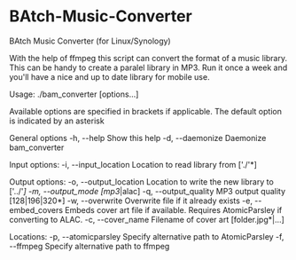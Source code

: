 # BAtch-Music-Converter

BAtch Music Converter (for Linux/Synology)

With the help of ffmpeg this script can convert the format of a music library. This can be
handy to create a paralel library in MP3. Run it once a week and you'll have a nice and up
to date library for mobile use.

Usage: ./bam_converter [options...]

Available options are specified in brackets if applicable. The default option is
indicated by an asterisk

General options
    -h, --help                    Show this help
    -d, --daemonize               Daemonize bam_converter

Input options:
    -i, --input_location          Location to read library from ['./'*]

Output options:
    -o, --output_location         Location to write the new library to ['../'*]
    -m, --output_mode             [mp3*|alac]
    -q, --output_quality          MP3 output quality [128|196|320*]
    -w, --overwrite               Overwrite file if it already exists
    -e, --embed_covers            Embeds cover art file if available. Requires
                                  AtomicParsley if converting to ALAC.
    -c, --cover_name              Filename of cover art [folder.jpg*|...]

Locations:
    -p, --atomicparsley           Specify alternative path to AtomicParsley
    -f, --ffmpeg                  Specify alternative path to ffmpeg